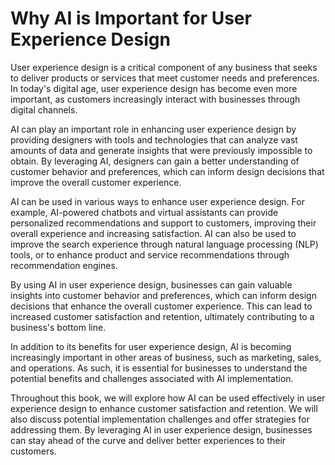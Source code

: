Why AI is Important for User Experience Design
============================================================

User experience design is a critical component of any business that seeks to deliver products or services that meet customer needs and preferences. In today's digital age, user experience design has become even more important, as customers increasingly interact with businesses through digital channels.

AI can play an important role in enhancing user experience design by providing designers with tools and technologies that can analyze vast amounts of data and generate insights that were previously impossible to obtain. By leveraging AI, designers can gain a better understanding of customer behavior and preferences, which can inform design decisions that improve the overall customer experience.

AI can be used in various ways to enhance user experience design. For example, AI-powered chatbots and virtual assistants can provide personalized recommendations and support to customers, improving their overall experience and increasing satisfaction. AI can also be used to improve the search experience through natural language processing (NLP) tools, or to enhance product and service recommendations through recommendation engines.

By using AI in user experience design, businesses can gain valuable insights into customer behavior and preferences, which can inform design decisions that enhance the overall customer experience. This can lead to increased customer satisfaction and retention, ultimately contributing to a business's bottom line.

In addition to its benefits for user experience design, AI is becoming increasingly important in other areas of business, such as marketing, sales, and operations. As such, it is essential for businesses to understand the potential benefits and challenges associated with AI implementation.

Throughout this book, we will explore how AI can be used effectively in user experience design to enhance customer satisfaction and retention. We will also discuss potential implementation challenges and offer strategies for addressing them. By leveraging AI in user experience design, businesses can stay ahead of the curve and deliver better experiences to their customers.
